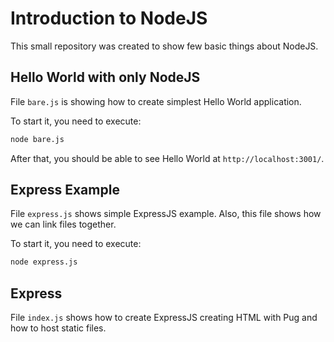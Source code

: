 # Introduction to NodeJS

This small repository was created to show few basic things about NodeJS.

## Hello World with only NodeJS

File `bare.js` is showing how to create simplest Hello World application.

To  start it, you need to execute:

```bash
node bare.js
```

After that, you should be able to see Hello World at `http://localhost:3001/`.

## Express Example

File `express.js` shows simple ExpressJS example. Also, this file
shows how we can link files together.

To  start it, you need to execute:

```bash
node express.js
```

## Express

File `index.js` shows how to create ExpressJS creating HTML with Pug
and how to host static files.